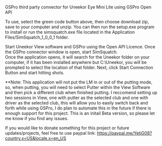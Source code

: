 GSPro third party connector for Uneekor Eye Mini Lite using GSPro Open API

To use, select the green code button above, then choose download zip, save to your computer and unzip.  You can then run the setup.exe program to install or run the simsquatch.exe file located in the Application Files/SimSquatch_1_0_0_1 folder.

Start Uneekor View software and GSPro using the Open API Licence.  Once the GSPro connector window is open, start SimSquatch.  
Once the application opens, it will search for the Uneekor folder on your computer, if it has been installed anywhere but C:\Uneekor, you will be prompted to select the location of that folder.
Next, click Start Connection Button and start hitting shots.  

**Note: This application will not put the LM in or out of the putting mode, so, when putting, you will need to select Putter within the View Software and then pick a different club when finished putting.  I reccomend setting up two sessions in View, one with putter as the selected club and one with driver as the selected club, this will allow you to easily switch back and forth while using GSPro, I do plan to automate this in the future if there is enough support for this project.  This is an initail Beta version, so please let me know if you find any issues.


If you would like to donate something for this project or future updates/projects, feel free to use paypal link:  https://paypal.me/YetiG08?country.x=US&locale.x=en_US
